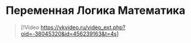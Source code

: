 # Переменная Логика Математика

> [!Video https://vkvideo.ru/video_ext.php?oid=-38045320&id=456239163&t=4s]
